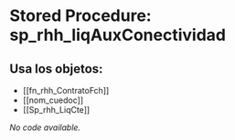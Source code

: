# Stored Procedure: sp_rhh_liqAuxConectividad

## Usa los objetos:
- [[fn_rhh_ContratoFch]]
- [[nom_cuedoc]]
- [[Sp_rhh_LiqCte]]

*No code available.*
